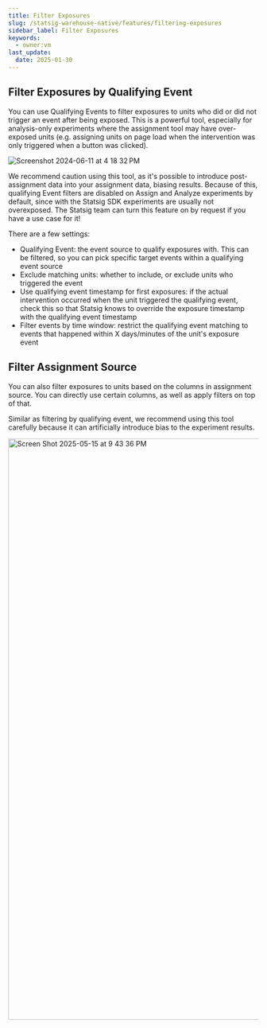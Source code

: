 ```yaml
---
title: Filter Exposures
slug: /statsig-warehouse-native/features/filtering-exposures
sidebar_label: Filter Exposures
keywords:
  - owner:vm
last_update:
  date: 2025-01-30
---
```


## Filter Exposures by Qualifying Event
You can use Qualifying Events to filter exposures to units who did or did not trigger an event after being exposed. This is a powerful tool, especially for analysis-only experiments where the assignment tool may have over-exposed units (e.g. assigning units on page load when the intervention was only triggered when a button was clicked).

![Screenshot 2024-06-11 at 4 18 32 PM](https://github.com/statsig-io/docs/assets/102695539/f7a5ee06-b67a-4cba-9680-fbe99c64d0fc)

We recommend caution using this tool, as it's possible to introduce post-assignment data into your assignment data, biasing results. Because of this, qualifying Event filters are disabled on Assign and Analyze experiments by default, since with the Statsig SDK experiments are usually not overexposed. The Statsig team can turn this feature on by request if you have a use case for it!

There are a few settings:
- Qualifying Event: the event source to qualify exposures with. This can be filtered, so you can pick specific target events within a qualifying event source
- Exclude matching units: whether to include, or exclude units who triggered the event
- Use qualifying event timestamp for first exposures: if the actual intervention occurred when the unit triggered the qualifying event, check this so that Statsig knows to override the exposure timestamp with the qualifying event timestamp
- Filter events by time window: restrict the qualifying event matching to events that happened within X days/minutes of the unit's exposure event

## Filter Assignment Source
You can also filter exposures to units based on the columns in assignment source. You can directly use certain columns, as well as apply filters on top of that.

Similar as filtering by qualifying event, we recommend using this tool carefully because it can artificially introduce bias to the experiment results.

<img width="1169" alt="Screen Shot 2025-05-15 at 9 43 36 PM" src="https://github.com/user-attachments/assets/36ddb74f-d9e9-4e25-8349-61077f77b863" />

